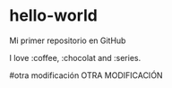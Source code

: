 # hello-world
Mi primer repositorio en GitHub



I love :coffee, :chocolat and :series.


#otra modificación
OTRA MODIFICACIÓN
